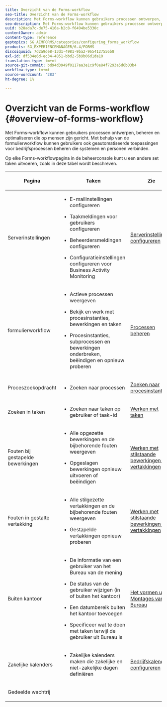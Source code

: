 ```yaml
---
title: Overzicht van de Forms-workflow
seo-title: Overzicht van de Forms-workflow
description: Met Forms-workflow kunnen gebruikers processen ontwerpen, beheren en optimaliseren die op mensen zijn gericht. Met behulp van de formulierworkflow kunnen gebruikers ook geautomatiseerde toepassingen voor bedrijfsprocessen beheren die systemen en personen verbinden.
seo-description: Met Forms-workflow kunnen gebruikers processen ontwerpen, beheren en optimaliseren die op mensen zijn gericht. Met behulp van de formulierworkflow kunnen gebruikers ook geautomatiseerde toepassingen voor bedrijfsprocessen beheren die systemen en personen verbinden.
uuid: b28ada7c-de75-416a-b2c8-f6494be5330c
contentOwner: admin
content-type: reference
geptopics: SG_AEMFORMS/categories/configuring_forms_workflow
products: SG_EXPERIENCEMANAGER/6.4/FORMS
discoiquuid: 7d2a9de8-13d1-4981-9ba2-9654127556b8
exl-id: df534e6d-ec34-4851-bbd2-5b9b06d1da10
translation-type: tm+mt
source-git-commit: bd94d3949f0117aa3e1c9f0e84f7293a5d6b03b4
workflow-type: tm+mt
source-wordcount: '283'
ht-degree: 1%

---
```


# Overzicht van de Forms-workflow {#overview-of-forms-workflow}

Met Forms-workflow kunnen gebruikers processen ontwerpen, beheren en optimaliseren die op mensen zijn gericht. Met behulp van de formulierworkflow kunnen gebruikers ook geautomatiseerde toepassingen voor bedrijfsprocessen beheren die systemen en personen verbinden.

Op elke Forms-workflowpagina in de beheerconsole kunt u een andere set taken uitvoeren, zoals in deze tabel wordt beschreven.

<table>
 <thead>
  <tr>
   <th><p>Pagina</p></th> 
   <th><p>Taken</p></th> 
   <th><p>Zie</p></th> 
  </tr> 
 </thead> 
 <tbody>
  <tr>
   <td><p>Serverinstellingen</p></td> 
   <td>
    <ul>
     <li><p>E-mailinstellingen configureren</p></li>
     <li><p>Taakmeldingen voor gebruikers configureren</p></li>
     <li><p>Beheerdersmeldingen configureren</p></li>
     <li><p>Configuratieinstellingen configureren voor Business Activity Monitoring </p></li>
    </ul></td> 
   <td><p><a href="/help/forms/using/admin-help/configuring-server-settings.md#configuring-server-settings">Serverinstellingen configureren</a></p></td> 
  </tr> 
  <tr>
   <td><p>formulierworkflow</p></td> 
   <td>
    <ul>
     <li><p>Actieve processen weergeven</p></li>
     <li><p>Bekijk en werk met procesinstanties, bewerkingen en taken</p></li>
     <li><p>Procesinstanties, subprocessen en bewerkingen onderbreken, beëindigen en opnieuw proberen</p></li>
    </ul></td> 
   <td><p><a href="/help/forms/using/admin-help/processes.md#managing-processes">Processen beheren</a></p></td> 
  </tr> 
  <tr>
   <td><p>Proceszoekopdracht</p></td> 
   <td>
    <ul>
     <li><p>Zoeken naar processen</p></li>
    </ul></td> 
   <td><p><a href="/help/forms/using/admin-help/searching-process-instances.md#searching-for-process-instances">Zoeken naar procesinstanties</a></p></td> 
  </tr> 
  <tr>
   <td><p>Zoeken in taken</p></td> 
   <td>
    <ul>
     <li><p>Zoeken naar taken op gebruiker of taak-id</p></li>
    </ul></td> 
   <td><p><a href="/help/forms/using/admin-help/tasks.md#working-with-tasks">Werken met taken</a></p></td> 
  </tr> 
  <tr>
   <td><p>Fouten bij gestapelde bewerkingen</p></td> 
   <td>
    <ul>
     <li><p>Alle opgezette bewerkingen en de bijbehorende fouten weergeven</p></li>
     <li><p>Opgeslagen bewerkingen opnieuw uitvoeren of beëindigen</p></li>
    </ul></td> 
   <td><p><a href="/help/forms/using/admin-help/stalled-operations-branches.md#working-with-stalled-operations-and-branches">Werken met stilstaande bewerkingen en vertakkingen</a></p></td> 
  </tr> 
  <tr>
   <td><p>Fouten in gestalte vertakking</p></td> 
   <td>
    <ul>
     <li><p>Alle stilgezette vertakkingen en de bijbehorende fouten weergeven</p></li>
     <li><p>Gestapelde vertakkingen opnieuw proberen</p></li>
    </ul></td> 
   <td><p><a href="/help/forms/using/admin-help/stalled-operations-branches.md#working-with-stalled-operations-and-branches">Werken met stilstaande bewerkingen en vertakkingen</a></p></td> 
  </tr> 
  <tr>
   <td><p>Buiten kantoor</p></td> 
   <td>
    <ul>
     <li><p>De informatie van een gebruiker van het Bureau van de mening</p></li>
     <li><p>De status van de gebruiker wijzigen (in of buiten het kantoor)</p></li>
     <li><p>Een datumbereik buiten het kantoor toevoegen </p></li>
     <li><p>Specificeer wat te doen met taken terwijl de gebruiker uit Bureau is</p></li>
    </ul></td> 
   <td><p><a href="/help/forms/using/admin-help/configuring-out-office-settings.md#configuring-out-of-office-settings">Het vormen uit de Montages van het Bureau</a></p></td> 
  </tr> 
  <tr>
   <td><p>Zakelijke kalenders</p></td> 
   <td>
    <ul>
     <li><p>Zakelijke kalenders maken die zakelijke en niet-zakelijke dagen definiëren</p></li>
    </ul></td> 
   <td><p><a href="/help/forms/using/admin-help/configuring-business-calendars.md#configuring-business-calendars">Bedrijfskalenders configureren</a></p></td> 
  </tr> 
  <tr>
   <td><p>Gedeelde wachtrij</p></td> 
   <td><p></p></td> 
   <td><p></p></td> 
  </tr> 
 </tbody> 
</table>
